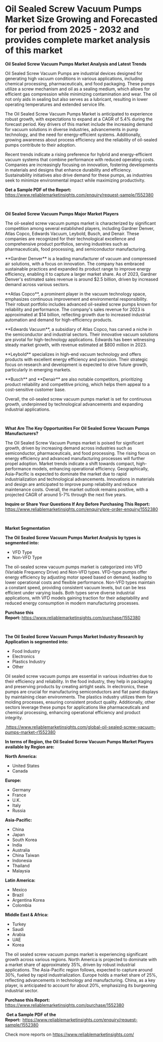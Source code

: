 <p><h1>Oil Sealed Screw Vacuum Pumps Market Size Growing and Forecasted for period from 2025 - 2032 and provides complete market analysis of this market</h1></p><p><strong>Oil Sealed Screw Vacuum Pumps Market Analysis and Latest Trends</strong></p>
<p><p>Oil Sealed Screw Vacuum Pumps are industrial devices designed for generating high vacuum conditions in various applications, including chemical processing, pharmaceuticals, and food packaging. These pumps utilize a screw mechanism and oil as a sealing medium, which allows for efficient gas compression while minimizing contamination and wear. The oil not only aids in sealing but also serves as a lubricant, resulting in lower operating temperatures and extended service life.</p><p>The Oil Sealed Screw Vacuum Pumps Market is anticipated to experience robust growth, with expectations to expand at a CAGR of 5.4% during the forecast period. Key drivers of this market include the increasing demand for vacuum solutions in diverse industries, advancements in pump technology, and the need for energy-efficient systems. Additionally, growing awareness about process efficiency and the reliability of oil-sealed pumps contribute to their adoption. </p><p>Recent trends indicate a rising preference for hybrid and energy-efficient vacuum systems that combine performance with reduced operating costs. Companies are increasingly focusing on innovation, fostering developments in materials and designs that enhance durability and efficiency. Sustainability initiatives also drive demand for these pumps, as industries seek to minimize environmental impact while maximizing productivity.</p></p>
<p><strong>Get a Sample PDF of the Report:&nbsp;</strong> <a href="https://www.reliablemarketinsights.com/enquiry/request-sample/1552380?utm_campaign=3212&utm_medium=2&utm_source=Github&utm_content=ia&utm_term=11042025&utm_id=oil-sealed-screw-vacuum-pumps">https://www.reliablemarketinsights.com/enquiry/request-sample/1552380</a></p>
<p>&nbsp;</p>
<p><strong>Oil Sealed Screw Vacuum Pumps Major Market Players</strong></p>
<p><p>The oil-sealed screw vacuum pumps market is characterized by significant competition among several established players, including Gardner Denver, Atlas Copco, Edwards Vacuum, Leybold, Busch, and Denair. These companies are recognized for their technological excellence and comprehensive product portfolios, serving industries such as pharmaceuticals, food processing, and semiconductor manufacturing.</p><p>**Gardner Denver** is a leading manufacturer of vacuum and compressed air solutions, with a focus on innovation. The company has embraced sustainable practices and expanded its product range to improve energy efficiency, enabling it to capture a larger market share. As of 2023, Gardner Denver's estimated sales revenue is around $2.5 billion, driven by increased demand across various sectors.</p><p>**Atlas Copco**, a prominent player in the vacuum technology space, emphasizes continuous improvement and environmental responsibility. Their robust portfolio includes advanced oil-sealed screw pumps known for reliability and performance. The company's sales revenue for 2023 is approximated at $14 billion, reflecting growth due to increased industrial automation and demand for high-efficiency products.</p><p>**Edwards Vacuum**, a subsidiary of Atlas Copco, has carved a niche in the semiconductor and industrial sectors. Their innovative vacuum solutions are pivotal for high-technology applications. Edwards has been witnessing steady market growth, with revenue estimated at $800 million in 2023.</p><p>**Leybold** specializes in high-end vacuum technology and offers products with excellent energy efficiency and precision. Their strategic focus on research and development is expected to drive future growth, particularly in emerging markets.</p><p>**Busch** and **Denair** are also notable competitors, prioritizing product reliability and competitive pricing, which helps them appeal to a cost-sensitive customer base.</p><p>Overall, the oil-sealed screw vacuum pumps market is set for continuous growth, underpinned by technological advancements and expanding industrial applications.</p></p>
<p>&nbsp;</p>
<p><strong>What Are The Key Opportunities For Oil Sealed Screw Vacuum Pumps Manufacturers?</strong></p>
<p><p>The Oil Sealed Screw Vacuum Pumps market is poised for significant growth, driven by increasing demand across industries such as semiconductor, pharmaceuticals, and food processing. The rising focus on energy efficiency and advanced manufacturing processes will further propel adoption. Market trends indicate a shift towards compact, high-performance models, enhancing operational efficiency. Geographically, Asia-Pacific is expected to dominate the market due to rapid industrialization and technological advancements. Innovations in materials and design are anticipated to improve pump reliability and reduce maintenance costs. Overall, the market outlook remains positive, with a projected CAGR of around 5-7% through the next five years.</p></p>
<p><strong>Inquire or Share Your Questions If Any Before Purchasing This Report:</strong> <a href="https://www.reliablemarketinsights.com/enquiry/pre-order-enquiry/1552380?utm_campaign=3212&utm_medium=2&utm_source=Github&utm_content=ia&utm_term=11042025&utm_id=oil-sealed-screw-vacuum-pumps">https://www.reliablemarketinsights.com/enquiry/pre-order-enquiry/1552380</a></p>
<p>&nbsp;</p>
<p><strong>Market Segmentation</strong></p>
<p><strong>The Oil Sealed Screw Vacuum Pumps Market Analysis by types is segmented into:</strong></p>
<p><ul><li>VFD Type</li><li>Non-VFD Type</li></ul></p>
<p><p>The oil-sealed screw vacuum pumps market is categorized into VFD (Variable Frequency Drive) and Non-VFD types. VFD-type pumps offer energy efficiency by adjusting motor speed based on demand, leading to lower operational costs and flexible performance. Non-VFD types maintain a constant speed, providing consistent vacuum levels, but can be less efficient under varying loads. Both types serve diverse industrial applications, with VFD models gaining traction for their adaptability and reduced energy consumption in modern manufacturing processes.</p></p>
<p><strong>Purchase this Report:&nbsp;</strong><a href="https://www.reliablemarketinsights.com/purchase/1552380?utm_campaign=3212&utm_medium=2&utm_source=Github&utm_content=ia&utm_term=11042025&utm_id=oil-sealed-screw-vacuum-pumps">https://www.reliablemarketinsights.com/purchase/1552380</a></p>
<p>&nbsp;</p>
<p><strong>The Oil Sealed Screw Vacuum Pumps Market Industry Research by Application is segmented into:</strong></p>
<p><ul><li>Food Industry</li><li>Electronics</li><li>Plastics Industry</li><li>Other</li></ul></p>
<p><p>Oil sealed screw vacuum pumps are essential in various industries due to their efficiency and reliability. In the food industry, they help in packaging and preserving products by creating airtight seals. In electronics, these pumps are crucial for manufacturing semiconductors and flat panel displays by maintaining clean environments. The plastics industry utilizes them for molding processes, ensuring consistent product quality. Additionally, other sectors leverage these pumps for applications like pharmaceuticals and chemical processing, enhancing operational efficiency and product integrity.</p></p>
<p><a href="https://www.reliablemarketinsights.com/global-oil-sealed-screw-vacuum-pumps-market-r1552380?utm_campaign=3212&utm_medium=2&utm_source=Github&utm_content=ia&utm_term=11042025&utm_id=oil-sealed-screw-vacuum-pumps">&nbsp;https://www.reliablemarketinsights.com/global-oil-sealed-screw-vacuum-pumps-market-r1552380</a></p>
<p><strong>In terms of Region, the Oil Sealed Screw Vacuum Pumps Market Players available by Region are:</strong></p>
<p>
    <p> <strong> North America: </strong>
        <ul>
            <li>United States</li>
            <li>Canada</li>
        </ul>
        </p> 
    <p> <strong> Europe: </strong>
        <ul>
            <li>Germany</li>
            <li>France</li>
            <li>U.K.</li>
            <li>Italy</li>
            <li>Russia</li>
        </ul>
        </p> 
    <p> <strong> Asia-Pacific: </strong>
        <ul>
            <li>China</li>
            <li>Japan</li>
            <li>South Korea</li>
            <li>India</li>
            <li>Australia</li>
            <li>China Taiwan</li>
            <li>Indonesia</li>
            <li>Thailand</li>
            <li>Malaysia</li>
        </ul>
        </p> 
    <p> <strong> Latin America: </strong>
        <ul>
            <li>Mexico</li>
            <li>Brazil</li>
            <li>Argentina Korea</li>
            <li>Colombia</li>
        </ul>
        </p> 
    <p> <strong> Middle East & Africa: </strong>
        <ul>
            <li>Turkey</li>
            <li>Saudi</li>
            <li>Arabia</li>
            <li>UAE</li>
            <li>Korea</li>
        </ul>
    </p>
    </p>
<p><p>The oil sealed screw vacuum pumps market is experiencing significant growth across various regions. North America is projected to dominate with a market share of approximately 35%, driven by robust industrial applications. The Asia-Pacific region follows, expected to capture around 30%, fueled by rapid industrialization. Europe holds a market share of 25%, reflecting advancements in technology and manufacturing. China, as a key player, is anticipated to account for about 20%, emphasizing its burgeoning industrial sector.</p></p>
<p><strong>Purchase this Report: </strong><a href="https://www.reliablemarketinsights.com/purchase/1552380?utm_campaign=3212&utm_medium=2&utm_source=Github&utm_content=ia&utm_term=11042025&utm_id=oil-sealed-screw-vacuum-pumps">https://www.reliablemarketinsights.com/purchase/1552380</a></p>
<p>&nbsp;<strong>Get a Sample PDF of the Report:&nbsp;&nbsp;</strong><a href="https://www.reliablemarketinsights.com/enquiry/request-sample/1552380?utm_campaign=3212&utm_medium=2&utm_source=Github&utm_content=ia&utm_term=11042025&utm_id=oil-sealed-screw-vacuum-pumps">https://www.reliablemarketinsights.com/enquiry/request-sample/1552380</a></p>
<p><strong></strong></p>
<p>Check more reports on <a href="https://www.reliablemarketinsights.com/?utm_campaign=3212&utm_medium=2&utm_source=Github&utm_content=ia&utm_term=11042025&utm_id=oil-sealed-screw-vacuum-pumps">https://www.reliablemarketinsights.com/</a></p>